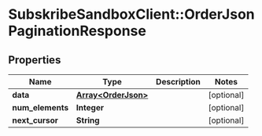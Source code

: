 # SubskribeSandboxClient::OrderJsonPaginationResponse

## Properties
Name | Type | Description | Notes
------------ | ------------- | ------------- | -------------
**data** | [**Array&lt;OrderJson&gt;**](OrderJson.md) |  | [optional] 
**num_elements** | **Integer** |  | [optional] 
**next_cursor** | **String** |  | [optional] 


